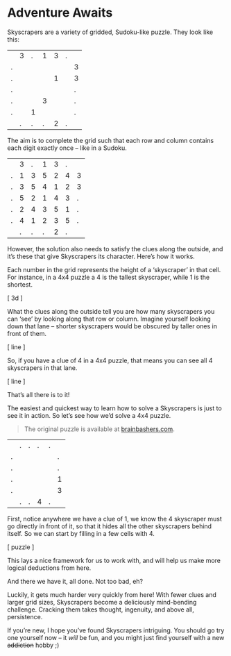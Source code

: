 # Adventure Awaits
<!-- #SQUARK live!
| dest = primer
| capt = A primer on Skyscrapers and how to solve them
| date = 2025 May 10
-->

Skyscrapers are a variety of gridded, Sudoku-like puzzle. They look like this:

<div class="puzzle">

||||||||
| :-- | :-- | :-- | :-- | :-- | :-- | :-- |
|     |  3  |  .  |  1  |  3  |  .  |     |
|  .  |     |     |     |     |     |  3  |
|  .  |     |     |     |  1  |     |  3  |
|  .  |     |     |     |     |     |  .  |
|  .  |     |     |  3  |     |     |  .  |
|  .  |     |  1  |     |     |     |  .  |
|     |  .  |  .  |  .  |  2  |  .  |     |

</div>

The aim is to complete the grid such that each row and column contains each digit exactly once – like in a Sudoku.

<div class="puzzle">

||||||||
| :-- | :-- | :-- | :-- | :-- | :-- | :-- |
|     |  3  |  .  |  1  |  3  |  .  |     |
|  .  |  1  |  3  |  5  |  2  |  4  |  3  |
|  .  |  3  |  5  |  4  |  1  |  2  |  3  |
|  .  |  5  |  2  |  1  |  4  |  3  |  .  |
|  .  |  2  |  4  |  3  |  5  |  1  |  .  |
|  .  |  4  |  1  |  2  |  3  |  5  |  .  |
|     |  .  |  .  |  .  |  2  |  .  |     |

</div>

However, the solution also needs to satisfy the clues along the outside, and it’s these that give Skyscrapers its character. Here’s how it works.

Each number in the grid represents the height of a ‘skyscraper’ in that cell. For instance, in a 4x4 puzzle a $4$ is the tallest skyscraper, while $1$ is the shortest.

[ 3d ]

What the clues along the outside tell you are how many skyscrapers you can ‘see’ by looking along that row or column. Imagine yourself looking down that lane – shorter skyscrapers would be obscured by taller ones in front of them.

[ line ]

So, if you have a clue of $4$ in a 4x4 puzzle, that means you can see all 4 skyscrapers in that lane.

[ line ]

That’s all there is to it!

The easiest and quickest way to learn how to solve a Skyscrapers is just to see it in action. So let’s see how we’d solve a 4x4 puzzle.

> The original puzzle is available at [brainbashers.com](https://www.brainbashers.com/p766664).

<div class="puzzle">

|||||||
| :-- | :-- | :-- | :-- | :-- | :-- |
|     |  .  |  .  |  .  |  .  |     |
|  .  |     |     |     |     |  .  |
|  .  |     |     |     |     |  .  |
|  .  |     |     |     |     |  1  |
|  .  |     |     |     |     |  3  |
|     |  .  |  .  |  4  |  .  |     |

</div>

First, notice anywhere we have a clue of $1$, we know the $4$ skyscraper must go directly in front of it, so that it hides all the other skyscrapers behind itself. So we can start by filling in a few cells with $4$.

[ puzzle ]

This lays a nice framework for us to work with, and will help us make more logical deductions from here.



And there we have it, all done. Not too bad, eh?

Luckily, it gets much harder very quickly from here! With fewer clues and larger grid sizes, Skyscrapers become a deliciously mind-bending challenge. Cracking them takes thought, ingenuity, and above all, persistence.

If you’re new, I hope you’ve found Skyscrapers intriguing. You should go try one yourself now – it *will* be fun, and you might just find yourself with a new ~~addiction~~ hobby ;)
